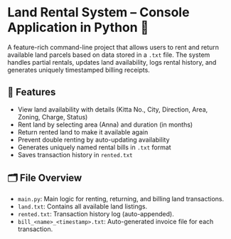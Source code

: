 # Land Rental System – Console Application in Python 🏡

A feature-rich command-line project that allows users to rent and return available land parcels based on data stored in a `.txt` file. The system handles partial rentals, updates land availability, logs rental history, and generates uniquely timestamped billing receipts.

## 🔧 Features
- View land availability with details (Kitta No., City, Direction, Area, Zoning, Charge, Status)
- Rent land by selecting area (Anna) and duration (in months)
- Return rented land to make it available again
- Prevent double renting by auto-updating availability
- Generates uniquely named rental bills in `.txt` format
- Saves transaction history in `rented.txt`

## 🗂 File Overview
- `main.py`: Main logic for renting, returning, and billing land transactions.
- `land.txt`: Contains all available land listings.
- `rented.txt`: Transaction history log (auto-appended).
- `bill_<name>_<timestamp>.txt`: Auto-generated invoice file for each transaction.




